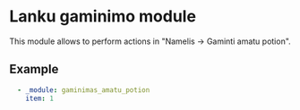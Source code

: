 # Lanku gaminimo module

This module allows to perform actions in "Namelis -> Gaminti amatu potion".

## Example

```yaml
  - _module: gaminimas_amatu_potion
    item: 1
```
